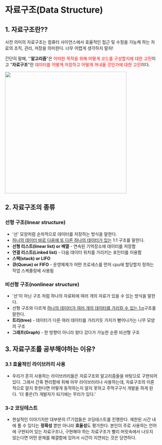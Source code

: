 # 자료구조(Data Structure)

## 1. 자료구조란??

사전 의미의 자료구조는 컴퓨터 사이언스에서 효율적인 접근 및 수정을 가능케 하는 자료의 조직, 관리, 저장을 의미한다.
너무 어렵게 생각하지 말자!

간단히 말해, ''**알고리즘**"은 <span style=color:red>어떠한 목적을 위해 어떻게 코드를 구성할지에 대한 고민</span>이고
"**자료구조**"란 <span style=color:red>데이터를 어떻게 저장하고 어떻게 꺼내올 것인가에 대한 고민</span>이다. 

<img src="http://postfiles9.naver.net/MjAxOTA1MDFfMTk0/MDAxNTU2Njg2MTQzNzg3.ZsvtPxkjyOSfrQUQdLlK7Rrwve70BYqRPfQXIaqaDN0g.5kHRfOd436gY4XF84RlpRSyL28cxFh9CHmdYbNVS7pwg.PNG.dilrong/%EC%9E%90%EB%A3%8C%EA%B5%AC%EC%A1%B0.png?type=w773" width="400px"/>



## 2. 자료구조의 종류

### 선형 구조(linear structure)

- '선' 모양처럼 순차적으로 데이터를 저장하는 방식을 말한다. 
- <u>하나의 데이터 바로 다음에 또 다른 하나의 데이터가 있는</u> 1:1 구조를 말한다.
- **선형 리스트(linear list) or 배열** - 연속된 기억장소에 데이터를 저장함
- **연결 리스트(Linked list)** - 다음 데이터 위치를 가리키는 포인터를 이용함
- **스택(stack) or LIFO**
- **큐(Queue) or FIFO** - 운영체제가 어떤 프로세스를 먼저 cpu에 할당할지 정하는 작업 스케줄링에 사용됨



### 비선형 구조(nonlinear structure)

- '선'이 아닌 구조 처럼 하나의 자료뒤에 여러 개의 자료가 있을 수 있는 방식을 말한다.
- 선형 구조와 다르게 <u>하나의 데이터가 여러 개의 데이터를 가리킬 수 있는 1:n</u>구조를 말한다.
- **트리(tree)** - 데이터가 다른 여러 데이터를 가리키듯 가지가 뻗어나가는 나무 모양의 구조
- **그래프(Graph)** - 한 방향이 아니라 왔다 갔다가 가능한 순환 비선형 구조



## 3. 자료구조를 공부해야하는 이유?

### 3.1 효율적인 라이브러리 사용

- 우리가 흔히 사용하는 라이브러리들은 자료구조와 알고리즘들을 바탕으로 구현되어 있다. 그래서 간혹 편리함에 취해 아무 라이브러리나 사용하는데, 자료구조의 이론적으로 알지 못한다면 어떻게 동작하는지 알지 못하고 주먹구구식 개발을 하게 된다. '더 좋은(?) 개발자가 되기에는 무리가 있다.'



### 3-2 코딩테스트

- 현실적인 이야기지만 대부분의 IT기업들은 코딩테스트를 진행한다. 제한된 시간 내에 풀 수 있다는 **정확성** 뿐만 아니라 **효율성**도 평가한다. 본인이 주로 사용하는 언어에 구현되어 있는 자료구조나, 구현해야 하는 자료구조가 빨리 머릿속에서 나오지 않는다면 어떤 문제를 해결함에 있어서 시간이 지연되는 것은 당연하다.
